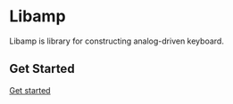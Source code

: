 # Libamp

Libamp is library for constructing analog-driven keyboard.


## Get Started

[Get started](getting-started)
